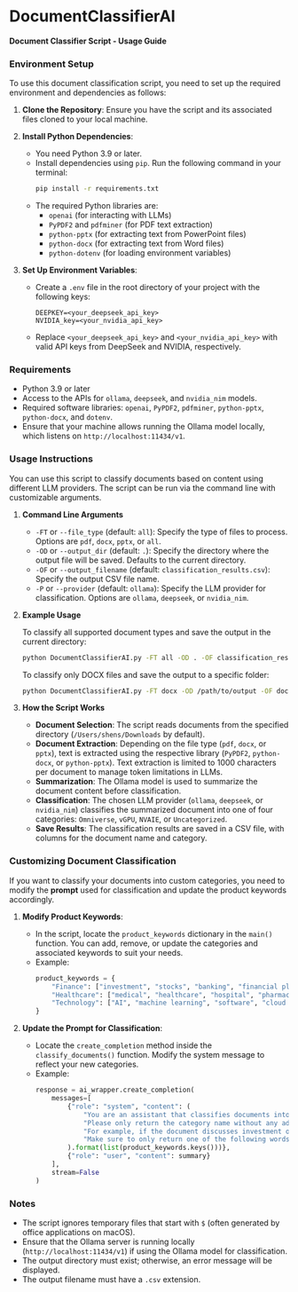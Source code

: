 # DocumentClassifierAI
**Document Classifier Script - Usage Guide**

### **Environment Setup**

To use this document classification script, you need to set up the required environment and dependencies as follows:

1. **Clone the Repository**: Ensure you have the script and its associated files cloned to your local machine.

2. **Install Python Dependencies**:
   - You need Python 3.9 or later.
   - Install dependencies using `pip`. Run the following command in your terminal:
     ```bash
     pip install -r requirements.txt
     ```
   - The required Python libraries are:
     - `openai` (for interacting with LLMs)
     - `PyPDF2` and `pdfminer` (for PDF text extraction)
     - `python-pptx` (for extracting text from PowerPoint files)
     - `python-docx` (for extracting text from Word files)
     - `python-dotenv` (for loading environment variables)

3. **Set Up Environment Variables**:
   - Create a `.env` file in the root directory of your project with the following keys:
     ```
     DEEPKEY=<your_deepseek_api_key>
     NVIDIA_key=<your_nvidia_api_key>
     ```
   - Replace `<your_deepseek_api_key>` and `<your_nvidia_api_key>` with valid API keys from DeepSeek and NVIDIA, respectively.

### **Requirements**

- Python 3.9 or later
- Access to the APIs for `ollama`, `deepseek`, and `nvidia_nim` models.
- Required software libraries: `openai`, `PyPDF2`, `pdfminer`, `python-pptx`, `python-docx`, and `dotenv`.
- Ensure that your machine allows running the Ollama model locally, which listens on `http://localhost:11434/v1`.

### **Usage Instructions**

You can use this script to classify documents based on content using different LLM providers. The script can be run via the command line with customizable arguments.

1. **Command Line Arguments**

   - `-FT` or `--file_type` (default: `all`): Specify the type of files to process. Options are `pdf`, `docx`, `pptx`, or `all`.
   - `-OD` or `--output_dir` (default: `.`): Specify the directory where the output file will be saved. Defaults to the current directory.
   - `-OF` or `--output_filename` (default: `classification_results.csv`): Specify the output CSV file name.
   - `-P` or `--provider` (default: `ollama`): Specify the LLM provider for classification. Options are `ollama`, `deepseek`, or `nvidia_nim`.

2. **Example Usage**

   To classify all supported document types and save the output in the current directory:
   ```bash
   python DocumentClassifierAI.py -FT all -OD . -OF classification_results.csv -P ollama
   ```

   To classify only DOCX files and save the output to a specific folder:
   ```bash
   python DocumentClassifierAI.py -FT docx -OD /path/to/output -OF docx_classification.csv -P deepseek
   ```

3. **How the Script Works**

   - **Document Selection**: The script reads documents from the specified directory (`/Users/shens/Downloads` by default).
   - **Document Extraction**: Depending on the file type (`pdf`, `docx`, or `pptx`), text is extracted using the respective library (`PyPDF2`, `python-docx`, or `python-pptx`). Text extraction is limited to 1000 characters per document to manage token limitations in LLMs.
   - **Summarization**: The Ollama model is used to summarize the document content before classification.
   - **Classification**: The chosen LLM provider (`ollama`, `deepseek`, or `nvidia_nim`) classifies the summarized document into one of four categories: `Omniverse`, `vGPU`, `NVAIE`, or `Uncategorized`.
   - **Save Results**: The classification results are saved in a CSV file, with columns for the document name and category.

### **Customizing Document Classification**

If you want to classify your documents into custom categories, you need to modify the **prompt** used for classification and update the product keywords accordingly.

1. **Modify Product Keywords**:
   - In the script, locate the `product_keywords` dictionary in the `main()` function. You can add, remove, or update the categories and associated keywords to suit your needs.
   - Example:
     ```python
     product_keywords = {
         "Finance": ["investment", "stocks", "banking", "financial planning"],
         "Healthcare": ["medical", "healthcare", "hospital", "pharmaceutical"],
         "Technology": ["AI", "machine learning", "software", "cloud computing"]
     }
     ```

2. **Update the Prompt for Classification**:
   - Locate the `create_completion` method inside the `classify_documents()` function. Modify the system message to reflect your new categories.
   - Example:
     ```python
     response = ai_wrapper.create_completion(
         messages=[
             {"role": "system", "content": (
                 "You are an assistant that classifies documents into the following categories: {}. "
                 "Please only return the category name without any additional information. The categories are: Finance, Healthcare, Technology, Uncategorized.\n"
                 "For example, if the document discusses investment or stocks, return 'Finance'. If the document discusses medical or healthcare topics, return 'Healthcare'.\n"
                 "Make sure to only return one of the following words: Finance, Healthcare, Technology, Uncategorized. No other text should be included in the response."
             ).format(list(product_keywords.keys()))},
             {"role": "user", "content": summary}
         ],
         stream=False
     )
     ```

### **Notes**

- The script ignores temporary files that start with `$` (often generated by office applications on macOS).
- Ensure that the Ollama server is running locally (`http://localhost:11434/v1`) if using the Ollama model for classification.
- The output directory must exist; otherwise, an error message will be displayed.
- The output filename must have a `.csv` extension.

